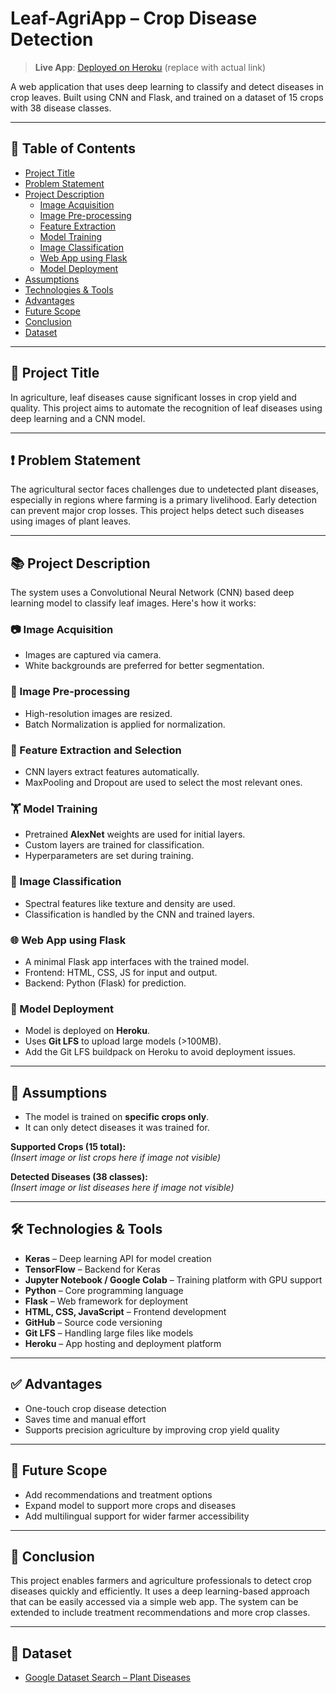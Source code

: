 # Leaf-AgriApp – Crop Disease Detection

> **Live App**: [Deployed on Heroku](#) (replace with actual link)

A web application that uses deep learning to classify and detect diseases in crop leaves. Built using CNN and Flask, and trained on a dataset of 15 crops with 38 disease classes.

---

## 📑 Table of Contents

- [Project Title](#project-title)
- [Problem Statement](#problem-statement)
- [Project Description](#project-description)
  - [Image Acquisition](#image-acquisition)
  - [Image Pre-processing](#image-pre-processing)
  - [Feature Extraction](#feature-extraction-and-selection)
  - [Model Training](#model-training)
  - [Image Classification](#image-classification)
  - [Web App using Flask](#web-app-using-flask)
  - [Model Deployment](#model-deployment)
- [Assumptions](#assumptions)
- [Technologies & Tools](#technologies--tools)
- [Advantages](#advantages)
- [Future Scope](#future-scope)
- [Conclusion](#conclusion)
- [Dataset](#dataset)

---

## 🎯 Project Title

In agriculture, leaf diseases cause significant losses in crop yield and quality. This project aims to automate the recognition of leaf diseases using deep learning and a CNN model.

---

## ❗ Problem Statement

The agricultural sector faces challenges due to undetected plant diseases, especially in regions where farming is a primary livelihood. Early detection can prevent major crop losses. This project helps detect such diseases using images of plant leaves.

---

## 📚 Project Description

The system uses a Convolutional Neural Network (CNN) based deep learning model to classify leaf images. Here's how it works:

### 📷 Image Acquisition
- Images are captured via camera.
- White backgrounds are preferred for better segmentation.

### 🧼 Image Pre-processing
- High-resolution images are resized.
- Batch Normalization is applied for normalization.

### 🧠 Feature Extraction and Selection
- CNN layers extract features automatically.
- MaxPooling and Dropout are used to select the most relevant ones.

### 🏋️ Model Training
- Pretrained **AlexNet** weights are used for initial layers.
- Custom layers are trained for classification.
- Hyperparameters are set during training.

### 🧪 Image Classification
- Spectral features like texture and density are used.
- Classification is handled by the CNN and trained layers.

### 🌐 Web App using Flask
- A minimal Flask app interfaces with the trained model.
- Frontend: HTML, CSS, JS for input and output.
- Backend: Python (Flask) for prediction.

### 🚀 Model Deployment
- Model is deployed on **Heroku**.
- Uses **Git LFS** to upload large models (>100MB).
- Add the Git LFS buildpack on Heroku to avoid deployment issues.

---

## 🧾 Assumptions

- The model is trained on **specific crops only**.
- It can only detect diseases it was trained for.

**Supported Crops (15 total):**  
*(Insert image or list crops here if image not visible)*

**Detected Diseases (38 classes):**  
*(Insert image or list diseases here if image not visible)*

---

## 🛠️ Technologies & Tools

- **Keras** – Deep learning API for model creation
- **TensorFlow** – Backend for Keras
- **Jupyter Notebook / Google Colab** – Training platform with GPU support
- **Python** – Core programming language
- **Flask** – Web framework for deployment
- **HTML, CSS, JavaScript** – Frontend development
- **GitHub** – Source code versioning
- **Git LFS** – Handling large files like models
- **Heroku** – App hosting and deployment platform

---

## ✅ Advantages

- One-touch crop disease detection
- Saves time and manual effort
- Supports precision agriculture by improving crop yield quality

---

## 🔮 Future Scope

- Add recommendations and treatment options
- Expand model to support more crops and diseases
- Add multilingual support for wider farmer accessibility

---

## 🧾 Conclusion

This project enables farmers and agriculture professionals to detect crop diseases quickly and efficiently. It uses a deep learning-based approach that can be easily accessed via a simple web app. The system can be extended to include treatment recommendations and more crop classes.

---

## 📂 Dataset

- [Google Dataset Search – Plant Diseases](https://www.kaggle.com/datasets/abdallahalidev/plantvillage-dataset)

